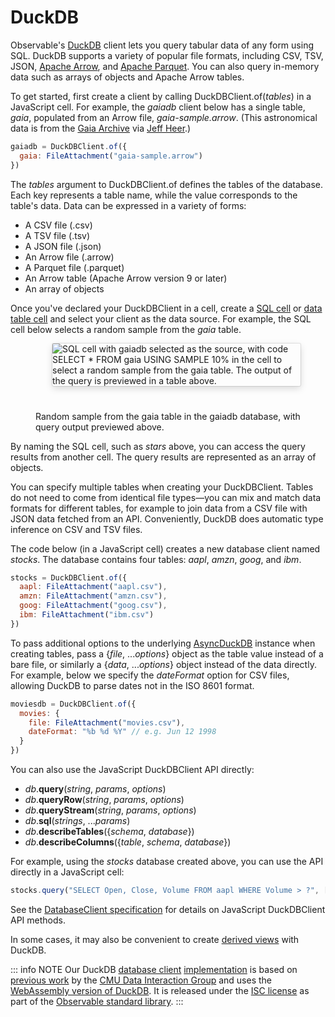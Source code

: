 # DuckDB

Observable's [DuckDB](https://duckdb.org/) client lets you query tabular data of any form using SQL. DuckDB supports a variety of popular file formats, including CSV, TSV, JSON, [Apache Arrow](https://arrow.apache.org/), and [Apache Parquet](https://parquet.apache.org/). You can also query in-memory data such as arrays of objects and Apache Arrow tables.

To get started, first create a client by calling DuckDBClient.of(_tables_) in a JavaScript cell. For example, the _gaiadb_ client below has a single table, _gaia_, populated from an Arrow file, _gaia-sample.arrow_. (This astronomical data is from the [Gaia Archive](https://gea.esac.esa.int/archive/) via [Jeff Heer](https://observablehq.com/@uwdata/peeking-into-the-gaia-star-catalog).)

```js
gaiadb = DuckDBClient.of({
  gaia: FileAttachment("gaia-sample.arrow")
})
```

The _tables_ argument to DuckDBClient.of defines the tables of the database. Each key represents a table name, while the value corresponds to the table's data. Data can be expressed in a variety of forms:

* A CSV file (.csv)
* A TSV file (.tsv)
* A JSON file (.json)
* An Arrow file (.arrow)
* A Parquet file (.parquet)
* An Arrow table (Apache Arrow version 9 or later)
* An array of objects

Once you've declared your DuckDBClient in a cell, create a [SQL cell](https://observablehq.com/@observablehq/sql-cell) or [data table cell](https://observablehq.com/@observablehq/data-table-cell) and select your client as the data source. For example, the SQL cell below selects a random sample from the _gaia_ table.

<figure>
  <img
    style="border-radius:2px;box-shadow:0 4px 12px rgba(0,0,0,0.15), 0 0 0 1px rgba(0, 0, 0, 0.1);margin-left:27px;margin-bottom:40px;max-width: ${width}"
    src="/data/files/file-types/duckdb/duckdb-sample.png" alt="SQL cell with gaiadb selected as the source, with code SELECT * FROM gaia USING SAMPLE 10% in the cell to select a random sample from the gaia table. The output of the query is previewed in a table above."
  />
  <figcaption>Random sample from the gaia table in the gaiadb database, with query output previewed above.</figcaption>
</figure>

By naming the SQL cell, such as _stars_ above, you can access the query results from another cell. The query results are represented as an array of objects.

You can specify multiple tables when creating your DuckDBClient. Tables do not need to come from identical file types—you can mix and match data formats for different tables, for example to join data from a CSV file with JSON data fetched from an API. Conveniently, DuckDB does automatic type inference on CSV and TSV files.

The code below (in a JavaScript cell) creates a new database client named *stocks*. The database contains four tables: *aapl*, *amzn*, *goog*, and *ibm*.

```js
stocks = DuckDBClient.of({
  aapl: FileAttachment("aapl.csv"),
  amzn: FileAttachment("amzn.csv"),
  goog: FileAttachment("goog.csv"),
  ibm: FileAttachment("ibm.csv")
})
```

To pass additional options to the underlying [AsyncDuckDB](https://shell.duckdb.org/docs/classes/index.AsyncDuckDB.html) instance when creating tables, pass a {_file_, ..._options_} object as the table value instead of a bare file, or similarly a {_data_, ..._options_} object instead of the data directly. For example, below we specify the _dateFormat_ option for CSV files, allowing DuckDB to parse dates not in the ISO 8601 format.

```js
moviesdb = DuckDBClient.of({
  movies: {
    file: FileAttachment("movies.csv"),
    dateFormat: "%b %d %Y" // e.g. Jun 12 1998
  }
})
```

You can also use the JavaScript DuckDBClient API directly:

* _db_.**query**(_string_, _params_, _options_)
* _db_.**queryRow**(_string_, _params_, _options_)
* _db_.**queryStream**(_string_, _params_, _options_)
* _db_.**sql**(_strings_, ..._params_)
* _db_.**describeTables**({_schema_, _database_})
* _db_.**describeColumns**({_table_, _schema_, _database_})

For example, using the *stocks* database created above, you can use the API directly in a JavaScript cell: 

```js
stocks.query("SELECT Open, Close, Volume FROM aapl WHERE Volume > ?", [100_000_000])
```

See the [DatabaseClient specification](https://observablehq.com/@observablehq/database-client-specification) for details on JavaScript DuckDBClient API methods. 

In some cases, it may also be convenient to create [derived views](https://observablehq.com/@observablehq/derived-views-with-duckdb) with DuckDB.

::: info NOTE
Our DuckDB [database client](https://observablehq.com/@observablehq/database-client-specification) [implementation](https://github.com/observablehq/stdlib/blob/main/src/duckdb.js) is based on [previous work](https://observablehq.com/@cmudig/duckdb) by the [CMU Data Interaction Group](https://dig.cmu.edu/) and uses the [WebAssembly version of DuckDB](https://github.com/duckdb/duckdb-wasm). It is released under the [ISC license](https://github.com/observablehq/stdlib/blob/main/LICENSE) as part of the [Observable standard library](https://github.com/observablehq/stdlib).
:::
